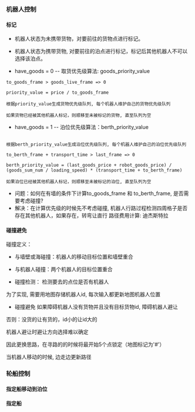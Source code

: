 ### 机器人控制

#### 标记

* 机器人状态为未携带货物，对要前往的货物点进行标记。

* 机器人状态为携带货物, 对要前往的泊点进行标记，标记后其他机器人不可以选择该泊点。

* have_goods = 0 -- 取货优先级算法: goods_priority_value 
```
to_goods_frame > goods_live_frame => 0 

priority_value = price / to_goods_frame

根据priority_value生成货物优先级队列, 每个机器人维护自己的货物优先级队列

如果货物已经被其他机器人标记，则顺移至未被标记的货物, 直至队列为空
```

* have_goods = 1 -- 泊位优先级算法：berth_priority_value 
```

根据berth_priority_value生成泊位优先级队列, 每个机器人维护自己的泊位优先级队列

to_berth_frame + transport_time > last_frame => 0

berth_priority_value = (last_goods_price + robot_goods_price) / (goods_sum_num / loading_speed) * (transport_time + to_berth_frame)

如果泊位已经被其他机器人标记，则顺移至未被标记的泊位, 直至队列为空
```

* 问题：如何在有墙的条件下计算to_goods_frame 和 to_berth_frame, 是否需要考虑碰撞?
* 解决：在计算优先级的时候先不考虑碰撞, 机器人行路过程检测四周格子是否存在其他机器人，如果存在，转弯让直行
        路径费用计算: 迪杰斯特拉

#### 碰撞避免
碰撞定义：

* 与墙壁或海碰撞：机器人的移动目标位置和墙壁重合
* 与机器人碰撞：两个机器人的目标位置重合

* 碰撞检测：
检测要去的点位是否有机器人

为了实现, 需要用地图存储机器人id, 每次输入都更新地图机器人位置

* 碰撞避免
如果障碍机器人没有货物并且没有目标货物id, 障碍机器人避让

否则：没货的让有货的，id小的让id大的

机器人避让时避让方向选择难以确定

因此更换思路，在寻路的的时候将最开始5个点锁定（地图标记为'#'）

当机器人移动的时候, 边走边更新路径

### 轮船控制

#### 指定船移动到泊位

#### 指定船